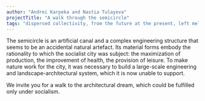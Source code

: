 ```yaml
---
author: "Andrei Karpeka and Nastia Tulayeva"
projectTitle: "A walk through the semicircle"
tags: "dispersed collectivity, from the future at the present, left melancholy, places of transparency, practice of small movements, quick knowledge, self-destructing structures, social choreography"
---
```

The semicircle is an artificial canal and a complex engineering structure that seems to be an accidental natural artefact. Its material forms embody the rationality to which the socialist city was subject: the maximization of production, the improvement of health, the provision of leisure. To make nature work for the city, it was necessary to build a large-scale engineering and landscape-architectural system, which it is now unable to support.

We invite you for a walk to the architectural dream, which could be fulfilled only under socialism.
